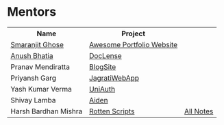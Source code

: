 # Mentors

<table>
  <tr>
    <th>Name</th>
    <th>Project</th>
  </tr>
    <tr>
      <td><a href="https://www.linkedin.com/in/smaranjitghose/">Smaranjit Ghose</a></td>
    <td><a href="https://github.com/smaranjitghose/awesome-portfolio-websites">Awesome Portfolio Website</a></td>
  </tr>
  <tr>
    <td><a href="https://www.linkedin.com/in/anushbhatia/">Anush Bhatia</a></td>
    <td><a href="https://github.com/smaranjitghose/DocLense">DocLense</a></td>
  </tr>
  <tr>
  <tr>
    <td>Pranav Mendiratta</td>
    <td><a href="https://github.com/ALPHAVIO/BlogSite">BlogSite</a></td>
  </tr>
  <tr>
    <td>Priyansh Garg</td>
    <td><a href="https://github.com/garg3133/JagratiWebApp">JagratiWebApp</a></td>
  </tr>
  <tr>
    <td>Yash Kumar Verma</td>
    <td><a href="https://github.com/uniauth">UniAuth</a></td>
  </tr>
  <tr>
    <td>Shivay Lamba</td>
    <td><a href="https://github.com/mexili/aiden">Aiden</a></td>
  </tr>
  <tr>
    <td>Harsh Bardhan Mishra</td>
    <td><a href="https://github.com/harshcasper/rotten-scripts">Rotten Scripts</a></td>
    <td><a href="https://github.com/harshcasper/allNotes">All Notes</a></td>
  </tr>
</table>
